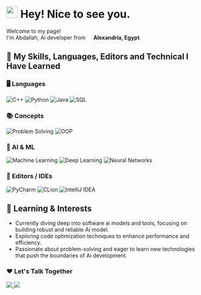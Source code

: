 <h1><img src="https://emojis.slackmojis.com/emojis/images/1531849430/4246/blob-sunglasses.gif?1531849430" width="30"/> Hey! Nice to see you.</h1>

<p>Welcome to my page! </br> I'm Abdallah, Ai developer from 
<img src="https://cdn-icons-png.flaticon.com/512/11848/11848666.png" width="13"/> <b>Alexandria, Egypt</b>. </p>

## 🔧 My Skills, Languages, Editors and Technical I Have Learned

### 🖥️ Languages
<p>
  <img alt="C++" src="https://img.shields.io/badge/-C++-00599C?style=flat-square&logo=cplusplus&logoColor=white" />
  <img alt="Python" src="https://img.shields.io/badge/-Python-3776AB?style=flat-square&logo=python&logoColor=white" />
  <img alt="Java" src="https://img.shields.io/badge/-Java-007396?style=flat-square&logo=java&logoColor=white" />
  <img alt="SQL" src="https://img.shields.io/badge/-SQL-4479A1?style=flat-square&logo=postgresql&logoColor=white" />
</p>

### 📚 Concepts
<p>
  <img alt="Problem Solving" src="https://img.shields.io/badge/-Problem%20Solving-1abc9c?style=flat-square" />
  <img alt="OOP" src="https://img.shields.io/badge/-OOP-9b59b6?style=flat-square" />
</p>

### 🤖 AI & ML
<p>
  <img alt="Machine Learning" src="https://img.shields.io/badge/-Machine%20Learning-ff9900?style=flat-square&logo=tensorflow&logoColor=white" />
  <img alt="Deep Learning" src="https://img.shields.io/badge/-Deep%20Learning-ff0000?style=flat-square&logo=pytorch&logoColor=white" />
  <img alt="Neural Networks" src="https://img.shields.io/badge/-Neural%20Networks-2ecc71?style=flat-square&logo=keras&logoColor=white" />
</p>

### 📝 Editors / IDEs
<p>
  <img alt="PyCharm" src="https://img.shields.io/badge/-PyCharm-000000?style=flat-square&logo=pycharm&logoColor=white" />
  <img alt="CLion" src="https://img.shields.io/badge/-CLion-000000?style=flat-square&logo=clion&logoColor=white" />
  <img alt="IntelliJ IDEA" src="https://img.shields.io/badge/-IntelliJ_IDEA-000000?style=flat-square&logo=intellij-idea&logoColor=white" />
</p>


## 🌱 Learning & Interests

- Currently diving deep into software ai models and tools, focusing on building robust and reliable Ai model.
- Exploring code optimization techniques to enhance performance and efficiency.
- Passionate about problem-solving and eager to learn new technologies that push the boundaries of Ai development.

<h3>❤️ Let's Talk Together</h3>


<a href="https://www.linkedin.com/in/abdallahabdelzaher" target="_blank">
  <img src="https://img.shields.io/badge/-ABDALLAH%20ABDELZAHER-0077B5?style=for-the-badge&logo=linkedin&logoColor=white"/>
</a>


<a href="https://www.facebook.com/share/1BBLLZ6TVy/" target="_blank">
  <img src="https://img.shields.io/badge/-ABDALLAH%20ABDELZAHER-1877F2?style=for-the-badge&logo=facebook&logoColor=white"/>
</a>





